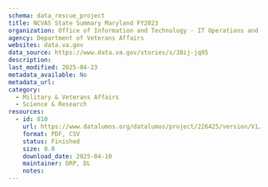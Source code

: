 ```yaml
---
schema: data_rescue_project 
title: NCVAS State Summary Maryland FY2023
organization: Office of Information and Technology - IT Operations and Services (ITOPS)
agency: Department of Veterans Affairs
websites: data.va.gov
data_source: https://www.data.va.gov/stories/s/38ij-jq95
description: 
last_modified: 2025-04-23
metadata_available: No
metadata_url: 
category:
  - Military & Veterans Affairs 
  - Science & Research 
resources:
  - id: 810
    url: https://www.datalumos.org/datalumos/project/226425/version/V1/view
    format: PDF, CSV
    status: Finished
    size: 0.0
    download_date: 2025-04-10
    maintainer: DRP, DL
    notes: 
---
```

